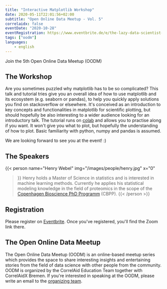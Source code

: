 ```yaml
---
title: "Interactive Matplotlib Workshop"
date: 2020-05-11T22:01:56+02:00
subtitle: "Open Online Data Meetup - Vol. 5"
correlaidx: false
eventDate: "2020-10-28"
eventRegistration: https://www.eventbrite.de/e/the-lazy-data-scientist-automating-things-feat-r-python-aws-and-a-pi-registration-121498787143
tags: ["oodm"]
languages: 
    - english
---
```

Join the 5th Open Online Data Meetup (OODM) 

## The Workshop
Are you sometimes puzzled why matplotlib has to be so complicated?
This talk and tutorial tries give you an overall idea of how to use matplotlib
and its ecosystem (e.g. seaborn or pandas), to help you quickly apply solutions
you find on stackoverflow or elsewhere. It's conceived as an introduction to
key concepts and functionalities in matplotlib for scientific plotting, but
should hopefully be also interesting to a wider audience looking for an
introductory talk. The tutorial runs on [colab](https://colab.research.google.com/) and allows you to practise along if you want.
It won't give you what to plot, but hopefully the understanding of how to plot.
Basic familiarity with python, numpy and pandas is assumed.

We are looking forward to see you at the event! :)



## The Speakers
{{< person 
    name="Henry Webel"
    img="/images/people/henry.jpg"
    x="0"
>}}
   Henry holds a Master of Science in statistics and is interested in machine learning methods. Currently
he applies his statistical modeling knowledge in the field of proteomics in
the scope of the [Copenhagen Bioscience PhD Programm](https://cphbiosciencephd.org/) (CBPP).
{{< /person >}}


## Registration 
Please register on [Eventbrite](https://www.eventbrite.de/e/the-lazy-data-scientist-automating-things-feat-r-python-aws-and-a-pi-registration-121498787143). Once you've registered, you'll find the Zoom link there.

## The Open Online Data Meetup
The Open Online Data Meetup (OODM) is an online-based meetup series which provides the space to share interesting insights and entertaining stories from the field of data science with other people from the community. OODM is organized by the CorrelAid Education Team together with CorrelAidX Bremen. If you're interested in speaking at the OODM, please write an email to the [organizing team](mailto:events@correlaid.org).



